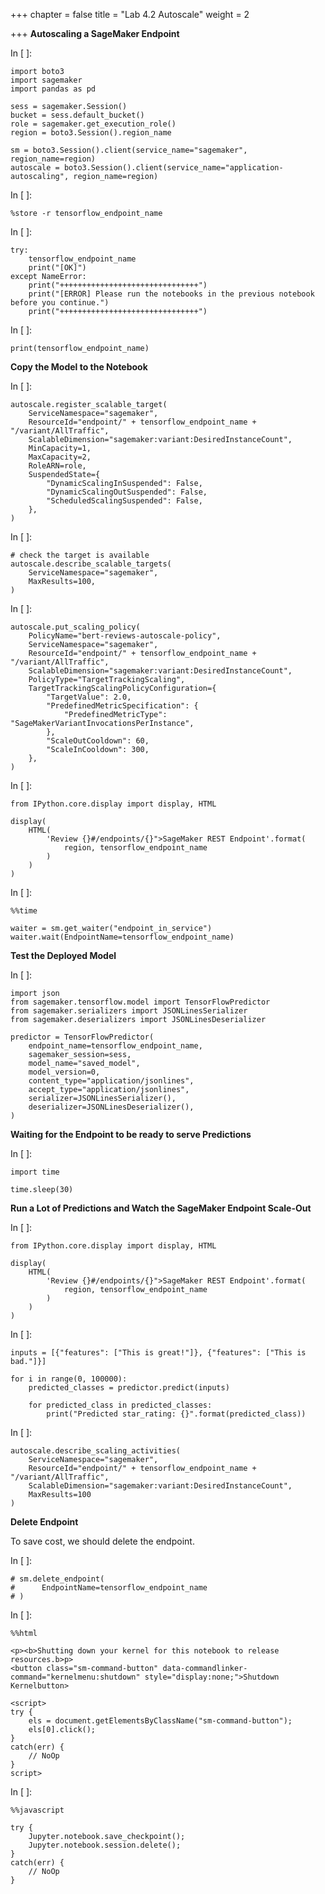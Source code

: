 +++
chapter = false
title = "Lab 4.2 Autoscale"
weight = 2

+++
**Autoscaling a SageMaker Endpoint**

In \[ \]:

    import boto3
    import sagemaker
    import pandas as pd
    
    sess = sagemaker.Session()
    bucket = sess.default_bucket()
    role = sagemaker.get_execution_role()
    region = boto3.Session().region_name
    
    sm = boto3.Session().client(service_name="sagemaker", region_name=region)
    autoscale = boto3.Session().client(service_name="application-autoscaling", region_name=region)
    

In \[ \]:

    %store -r tensorflow_endpoint_name
    

In \[ \]:

    try:
        tensorflow_endpoint_name
        print("[OK]")
    except NameError:
        print("+++++++++++++++++++++++++++++++")
        print("[ERROR] Please run the notebooks in the previous notebook before you continue.")
        print("+++++++++++++++++++++++++++++++")
    

In \[ \]:

    print(tensorflow_endpoint_name)
    

**Copy the Model to the Notebook**

In \[ \]:

    autoscale.register_scalable_target(
        ServiceNamespace="sagemaker",
        ResourceId="endpoint/" + tensorflow_endpoint_name + "/variant/AllTraffic",
        ScalableDimension="sagemaker:variant:DesiredInstanceCount",
        MinCapacity=1,
        MaxCapacity=2,
        RoleARN=role,
        SuspendedState={
            "DynamicScalingInSuspended": False,
            "DynamicScalingOutSuspended": False,
            "ScheduledScalingSuspended": False,
        },
    )
    

In \[ \]:

    # check the target is available
    autoscale.describe_scalable_targets(
        ServiceNamespace="sagemaker",
        MaxResults=100,
    )
    

In \[ \]:

    autoscale.put_scaling_policy(
        PolicyName="bert-reviews-autoscale-policy",
        ServiceNamespace="sagemaker",
        ResourceId="endpoint/" + tensorflow_endpoint_name + "/variant/AllTraffic",
        ScalableDimension="sagemaker:variant:DesiredInstanceCount",
        PolicyType="TargetTrackingScaling",
        TargetTrackingScalingPolicyConfiguration={
            "TargetValue": 2.0,
            "PredefinedMetricSpecification": {
                "PredefinedMetricType": "SageMakerVariantInvocationsPerInstance",
            },
            "ScaleOutCooldown": 60,
            "ScaleInCooldown": 300,
        },
    )
    

In \[ \]:

    from IPython.core.display import display, HTML
    
    display(
        HTML(
            'Review {}#/endpoints/{}">SageMaker REST Endpoint'.format(
                region, tensorflow_endpoint_name
            )
        )
    )
    

In \[ \]:

    %%time
    
    waiter = sm.get_waiter("endpoint_in_service")
    waiter.wait(EndpointName=tensorflow_endpoint_name)
    

**Test the Deployed Model**

In \[ \]:

    import json
    from sagemaker.tensorflow.model import TensorFlowPredictor
    from sagemaker.serializers import JSONLinesSerializer
    from sagemaker.deserializers import JSONLinesDeserializer
    
    predictor = TensorFlowPredictor(
        endpoint_name=tensorflow_endpoint_name,
        sagemaker_session=sess,
        model_name="saved_model",
        model_version=0,
        content_type="application/jsonlines",
        accept_type="application/jsonlines",
        serializer=JSONLinesSerializer(),
        deserializer=JSONLinesDeserializer(),
    )
    

**Waiting for the Endpoint to be ready to serve Predictions**

In \[ \]:

    import time
    
    time.sleep(30)
    

**Run a Lot of Predictions and Watch the SageMaker Endpoint Scale-Out**

In \[ \]:

    from IPython.core.display import display, HTML
    
    display(
        HTML(
            'Review {}#/endpoints/{}">SageMaker REST Endpoint'.format(
                region, tensorflow_endpoint_name
            )
        )
    )
    

In \[ \]:

    inputs = [{"features": ["This is great!"]}, {"features": ["This is bad."]}]
    
    for i in range(0, 100000):
        predicted_classes = predictor.predict(inputs)
    
        for predicted_class in predicted_classes:
            print("Predicted star_rating: {}".format(predicted_class))
    

In \[ \]:

    autoscale.describe_scaling_activities(
        ServiceNamespace="sagemaker",
        ResourceId="endpoint/" + tensorflow_endpoint_name + "/variant/AllTraffic",
        ScalableDimension="sagemaker:variant:DesiredInstanceCount",
        MaxResults=100
    )
    

**Delete Endpoint**

To save cost, we should delete the endpoint.

In \[ \]:

    # sm.delete_endpoint(
    #      EndpointName=tensorflow_endpoint_name
    # )
    

In \[ \]:

    %%html
    
    <p><b>Shutting down your kernel for this notebook to release resources.b>p>
    <button class="sm-command-button" data-commandlinker-command="kernelmenu:shutdown" style="display:none;">Shutdown Kernelbutton>
            
    <script>
    try {
        els = document.getElementsByClassName("sm-command-button");
        els[0].click();
    }
    catch(err) {
        // NoOp
    }    
    script>
    

In \[ \]:

    %%javascript
    
    try {
        Jupyter.notebook.save_checkpoint();
        Jupyter.notebook.session.delete();
    }
    catch(err) {
        // NoOp
    }